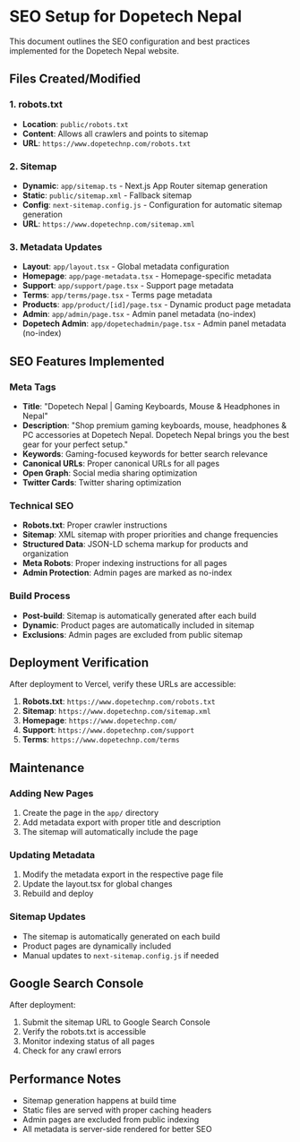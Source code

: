 # SEO Setup for Dopetech Nepal

This document outlines the SEO configuration and best practices implemented for the Dopetech Nepal website.

## Files Created/Modified

### 1. robots.txt
- **Location**: `public/robots.txt`
- **Content**: Allows all crawlers and points to sitemap
- **URL**: `https://www.dopetechnp.com/robots.txt`

### 2. Sitemap
- **Dynamic**: `app/sitemap.ts` - Next.js App Router sitemap generation
- **Static**: `public/sitemap.xml` - Fallback sitemap
- **Config**: `next-sitemap.config.js` - Configuration for automatic sitemap generation
- **URL**: `https://www.dopetechnp.com/sitemap.xml`

### 3. Metadata Updates
- **Layout**: `app/layout.tsx` - Global metadata configuration
- **Homepage**: `app/page-metadata.tsx` - Homepage-specific metadata
- **Support**: `app/support/page.tsx` - Support page metadata
- **Terms**: `app/terms/page.tsx` - Terms page metadata
- **Products**: `app/product/[id]/page.tsx` - Dynamic product page metadata
- **Admin**: `app/admin/page.tsx` - Admin panel metadata (no-index)
- **Dopetech Admin**: `app/dopetechadmin/page.tsx` - Admin panel metadata (no-index)

## SEO Features Implemented

### Meta Tags
- **Title**: "Dopetech Nepal | Gaming Keyboards, Mouse & Headphones in Nepal"
- **Description**: "Shop premium gaming keyboards, mouse, headphones & PC accessories at Dopetech Nepal. Dopetech Nepal brings you the best gear for your perfect setup."
- **Keywords**: Gaming-focused keywords for better search relevance
- **Canonical URLs**: Proper canonical URLs for all pages
- **Open Graph**: Social media sharing optimization
- **Twitter Cards**: Twitter sharing optimization

### Technical SEO
- **Robots.txt**: Proper crawler instructions
- **Sitemap**: XML sitemap with proper priorities and change frequencies
- **Structured Data**: JSON-LD schema markup for products and organization
- **Meta Robots**: Proper indexing instructions for all pages
- **Admin Protection**: Admin pages are marked as no-index

### Build Process
- **Post-build**: Sitemap is automatically generated after each build
- **Dynamic**: Product pages are automatically included in sitemap
- **Exclusions**: Admin pages are excluded from public sitemap

## Deployment Verification

After deployment to Vercel, verify these URLs are accessible:

1. **Robots.txt**: `https://www.dopetechnp.com/robots.txt`
2. **Sitemap**: `https://www.dopetechnp.com/sitemap.xml`
3. **Homepage**: `https://www.dopetechnp.com/`
4. **Support**: `https://www.dopetechnp.com/support`
5. **Terms**: `https://www.dopetechnp.com/terms`

## Maintenance

### Adding New Pages
1. Create the page in the `app/` directory
2. Add metadata export with proper title and description
3. The sitemap will automatically include the page

### Updating Metadata
1. Modify the metadata export in the respective page file
2. Update the layout.tsx for global changes
3. Rebuild and deploy

### Sitemap Updates
- The sitemap is automatically generated on each build
- Product pages are dynamically included
- Manual updates to `next-sitemap.config.js` if needed

## Google Search Console

After deployment:
1. Submit the sitemap URL to Google Search Console
2. Verify the robots.txt is accessible
3. Monitor indexing status of all pages
4. Check for any crawl errors

## Performance Notes

- Sitemap generation happens at build time
- Static files are served with proper caching headers
- Admin pages are excluded from public indexing
- All metadata is server-side rendered for better SEO
